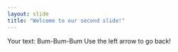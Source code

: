 ```yaml
---
layout: slide
title: "Welcome to our second slide!"
---
```

Your text: Bum-Bum-Bum
Use the left arrow to go back!
